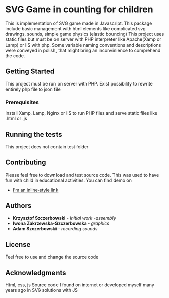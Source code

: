 # SVG Game in counting for children

This is implementation of SVG game made in Javascript.
This package include basic management with html elements like complicated svg drawings, sounds, simple game physics (elastic bouncing)
This project uses static files but must be on server with PHP interpreter like Apache(Xamp or Lamp) or IIS with php.
Some variable naming conventions and descriptions were conveyed in polish, that might bring an inconvinience to comprehend the code.  

## Getting Started

This project must be run on server with PHP. Exist possibility to rewrite entirely php file to json file

### Prerequisites

Install Xamp, Lamp, Nginx or IIS to run PHP files and serve static files like .html or .js

## Running the tests

This project does not contain test folder

## Contributing

Please feel free to download and test source code.
This was used to have fun with child in educational activities.
You can find demo on 
* [I'm an inline-style link](http://ivonsoft.pl)

## Authors

* **Krzysztof Szczerbowski** - *Initial work -assembly* 
* **Iwona Zakrzewska-Szczerbowska** - *graphics* 
* **Adam Szczerbowski** - *recording sounds* 


## License

Feel free to use and change the source code

## Acknowledgments

Html, css, js
Source code I found on internet or developed myself many years ago in SVG solutions with JS

